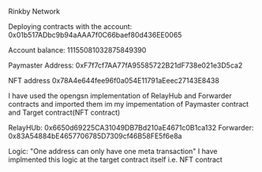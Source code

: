 Rinkby Network

Deploying contracts with the account: 0x01b517ADbc9b94aAAA7f0C66baef80d436EE0065

Account balance: 11155081032875849390

Paymaster Address:  0xF7f7cf7AA77fA95585722B21dF738e021e3D5ca2

NFT address 0x78A4e644fee96f0a054E11791aEeec27143E8438


I have used the opengsn implementation of RelayHub and Forwarder contracts and imported them im my impementation of Paymaster
contract and Target contract(NFT contract)

RelayHUb: 0x6650d69225CA31049DB7Bd210aE4671c0B1ca132
Forwarder: 0x83A54884bE4657706785D7309cf46B58FE5f6e8a

Logic: "One address can only have one meta transaction"
I have implmented this logic at the target contract itself i.e. NFT contract
